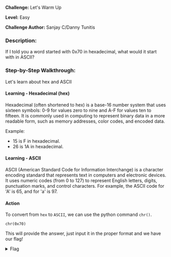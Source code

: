 **Challenge:** Let's Warm Up

**Level:** Easy

**Challenge Author:** Sanjay C/Danny Tunitis

### Description: 
If I told you a word started with 0x70 in hexadecimal, what would it start with in ASCII?

### Step-by-Step Walkthrough:
Let's learn about hex and ASCII

#### Learning - Hexadecimal (hex)
Hexadecimal (often shortened to hex) is a base-16 number system that uses sixteen symbols: 0-9 for values zero to nine and A-F for values ten to fifteen. It is commonly used in computing to represent binary data in a more readable form, such as memory addresses, color codes, and encoded data.

Example:

* 15 is F in hexadecimal.
* 26 is 1A in hexadecimal.

#### Learning - ASCII
ASCII (American Standard Code for Information Interchange) is a character encoding standard that represents text in computers and electronic devices. It uses numeric codes (from 0 to 127) to represent English letters, digits, punctuation marks, and control characters. For example, the ASCII code for 'A' is 65, and for 'a' is 97.

#### Action
To convert from `hex` to `ASCII`, we can use the python command `chr()`.

`chr(0x70)`

This will provide the answer, just input it in the proper format and we have our flag!


<details><summary>Flag</summary>
    <pre>
    picoCTF{p}
    </pre>
   </details>